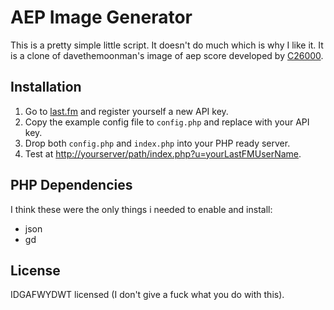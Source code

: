 # AEP Image Generator

This is a pretty simple little script. It doesn't do much which is why I
like it. It is a clone of davethemoonman's image of aep score developed
by
[C26000](http://www.last.fm/group/We%2BDon%2527t%2BHave%2BExponential%2BProfiles/journal/2006/05/4/129052).

## Installation

1. Go to [last.fm](http://www.last.fm/api) and register yourself a new
API key.
2. Copy the example config file to `config.php` and replace with your
API key.
3. Drop both `config.php` and `index.php` into your PHP ready server. 
4. Test at
[http://yourserver/path/index.php?u=yourLastFMUserName](http://yourserver/path/index.php?u=yourLastFMUserName).

## PHP Dependencies

I think these were the only things i needed to enable and install:

* json
* gd

## License

IDGAFWYDWT licensed (I don't give a fuck what you do with this).

